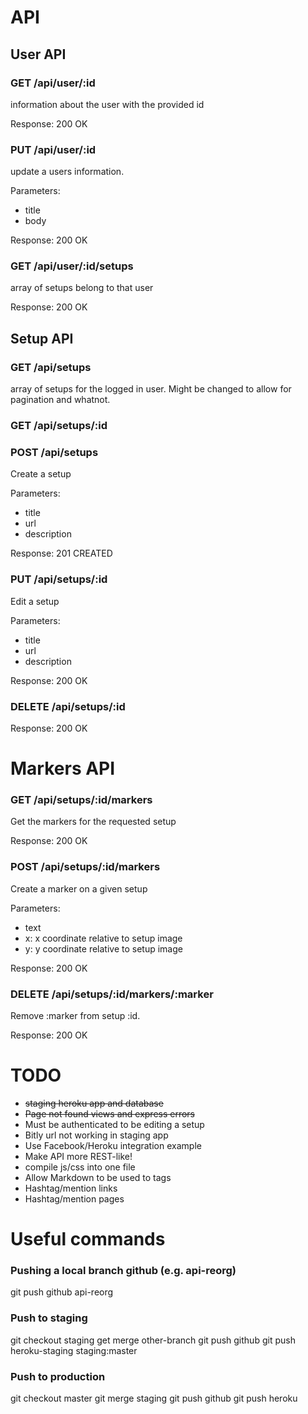 API
=====

## User API

### GET /api/user/:id
information about the user with the provided id

Response:  200 OK

### PUT /api/user/:id
update a users information.

Parameters:

- title
- body

Response:  200 OK

### GET /api/user/:id/setups
array of setups belong to that user

Response:  200 OK

## Setup API

### GET /api/setups
array of setups for the logged in user. Might be changed to allow for
pagination and whatnot.

### GET /api/setups/:id

### POST /api/setups
Create a setup

Parameters:

- title
- url
- description

Response: 201 CREATED

### PUT /api/setups/:id
Edit a setup

Parameters:

- title
- url
- description

Response: 200 OK

### DELETE /api/setups/:id

Response: 200 OK

# Markers API

### GET /api/setups/:id/markers
Get the markers for the requested setup

Response: 200 OK

### POST /api/setups/:id/markers
Create a marker on a given setup

Parameters:

- text
- x: x coordinate relative to setup image 
- y: y coordinate relative to setup image

Response: 200 OK

### DELETE /api/setups/:id/markers/:marker
Remove :marker from setup :id.

Response: 200 OK

TODO
=====
- ~~staging heroku app and database~~
- ~~Page not found views and express errors~~
- Must be authenticated to be editing a setup
- Bitly url not working in staging app
- Use Facebook/Heroku integration example
- Make API more REST-like!
- compile js/css into one file
- Allow Markdown to be used to tags
- Hashtag/mention links
- Hashtag/mention pages

Useful commands
======

### Pushing a local branch github (e.g. api-reorg)
git push github api-reorg

### Push to staging
git checkout staging
get merge other-branch
git push github 
git push heroku-staging staging:master

### Push to production
git checkout master
git merge staging
git push github
git push heroku
